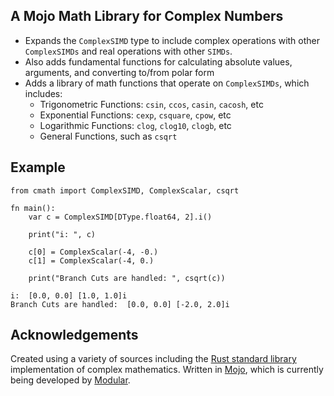 ## A Mojo Math Library for Complex Numbers

- Expands the `ComplexSIMD` type to include complex operations with other `ComplexSIMDs` and real operations with other `SIMDs`.
- Also adds fundamental functions for calculating absolute values, arguments, and converting to/from polar form
- Adds a library of math functions that operate on `ComplexSIMDs`, which includes:
    - Trigonometric Functions: `csin`, `ccos`, `casin`, `cacosh`, etc
    - Exponential Functions: `cexp`, `csquare`, `cpow`, etc
    - Logarithmic Functions: `clog`, `clog10`, `clogb`, etc
    - General Functions, such as `csqrt`

## Example

```mojo
from cmath import ComplexSIMD, ComplexScalar, csqrt

fn main():
    var c = ComplexSIMD[DType.float64, 2].i()

    print("i: ", c)

    c[0] = ComplexScalar(-4, -0.)
    c[1] = ComplexScalar(-4, 0.)

    print("Branch Cuts are handled: ", csqrt(c))
```

```
i:  [0.0, 0.0] [1.0, 1.0]i
Branch Cuts are handled:  [0.0, 0.0] [-2.0, 2.0]i
```

## Acknowledgements
Created using a variety of sources including the [Rust standard library](https://docs.rs/num-complex/0.4.6/src/num_complex/lib.rs.html) implementation of complex mathematics. Written in [Mojo](https://github.com/modularml/mojo/tree/main), which is currently being developed by [Modular](https://www.modular.com/).